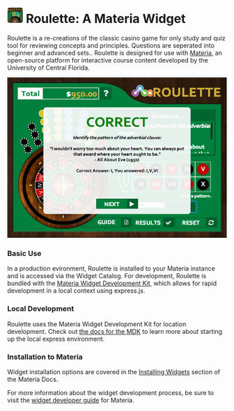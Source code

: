 <h1>
    <img src="src/_icons/icon-60.png" width="36px"/>
    Roulette: A Materia Widget
</h1>

Roulette is a re-creations of the classic casino game for  only study and quiz tool for reviewing concepts and principles. Questions are seperated into beginner and advanced sets.. Roulette is designed for use with [Materia](https://github.com/ucfopen/Materia), an open-source platform for interactive course content developed by the University of Central Florida.

![Roulette Player](src/_screen-shots/1.png)

### Basic Use

In a production evironment, Roulette is installed to your Materia instance and is accessed via the Widget Catalog. For development, Roulette is bundled with the [Materia Widget Development Kit](https://github.com/ucfopen/Materia-Widget-Dev-Kit), which allows for rapid development in a local context using express.js.

### Local Development

Roulette uses the Materia Widget Development Kit for location development. Check out [the docs for the MDK](https://ucfopen.github.io/Materia-Docs/develop/materia-widget-development-kit.html) to learn more about starting up the local express environment.

### Installation to Materia

Widget installation options are covered in the [Installing Widgets](https://ucfopen.github.io/Materia-Docs/admin/installing-widgets.html) section of the Materia Docs.

For more information about the widget development process, be sure to visit the [widget developer guide](https://ucfopen.github.io/Materia-Docs/develop/widget-developer-guide.html) for Materia.
